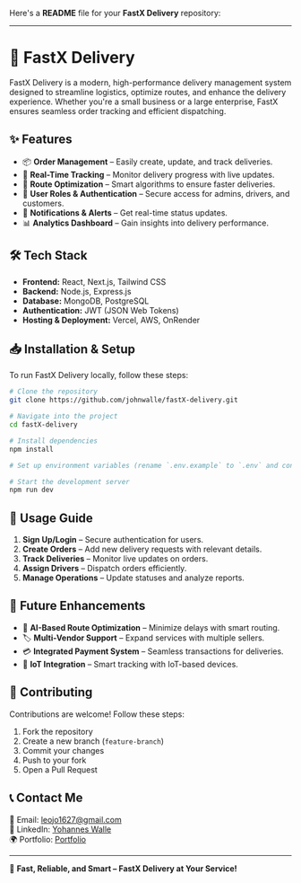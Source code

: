 Here's a **README** file for your **FastX Delivery** repository:  

---

# 🚀 FastX Delivery

FastX Delivery is a modern, high-performance delivery management system designed to streamline logistics, optimize routes, and enhance the delivery experience. Whether you're a small business or a large enterprise, FastX ensures seamless order tracking and efficient dispatching.

## ✨ Features

- 📦 **Order Management** – Easily create, update, and track deliveries.
- 🚚 **Real-Time Tracking** – Monitor delivery progress with live updates.
- 📍 **Route Optimization** – Smart algorithms to ensure faster deliveries.
- 👥 **User Roles & Authentication** – Secure access for admins, drivers, and customers.
- 🔔 **Notifications & Alerts** – Get real-time status updates.
- 📊 **Analytics Dashboard** – Gain insights into delivery performance.

## 🛠 Tech Stack

- **Frontend:** React, Next.js, Tailwind CSS  
- **Backend:** Node.js, Express.js  
- **Database:** MongoDB, PostgreSQL  
- **Authentication:** JWT (JSON Web Tokens)  
- **Hosting & Deployment:** Vercel, AWS, OnRender  

## 📥 Installation & Setup

To run FastX Delivery locally, follow these steps:

```bash
# Clone the repository
git clone https://github.com/johnwalle/fastX-delivery.git

# Navigate into the project
cd fastX-delivery

# Install dependencies
npm install

# Set up environment variables (rename `.env.example` to `.env` and configure settings)

# Start the development server
npm run dev
```

## 🚀 Usage Guide

1. **Sign Up/Login** – Secure authentication for users.  
2. **Create Orders** – Add new delivery requests with relevant details.  
3. **Track Deliveries** – Monitor live updates on orders.  
4. **Assign Drivers** – Dispatch orders efficiently.  
5. **Manage Operations** – Update statuses and analyze reports.  

## 📌 Future Enhancements

- 📍 **AI-Based Route Optimization** – Minimize delays with smart routing.  
- 🏷 **Multi-Vendor Support** – Expand services with multiple sellers.  
- 💳 **Integrated Payment System** – Seamless transactions for deliveries.  
- 📡 **IoT Integration** – Smart tracking with IoT-based devices.  

## 🤝 Contributing

Contributions are welcome! Follow these steps:  

1. Fork the repository  
2. Create a new branch (`feature-branch`)  
3. Commit your changes  
4. Push to your fork  
5. Open a Pull Request  

## 📞 Contact Me

📧 Email: [leojo1627@gmail.com](mailto:leojo1627@gmail.com)  
💼 LinkedIn: [Yohannes Walle](https://linkedin.com/in/yohanneswalle)  
🌍 Portfolio: [Portfolio](https://leojo-portfolio.vercel.app/)  

---

🚀 **Fast, Reliable, and Smart – FastX Delivery at Your Service!**
